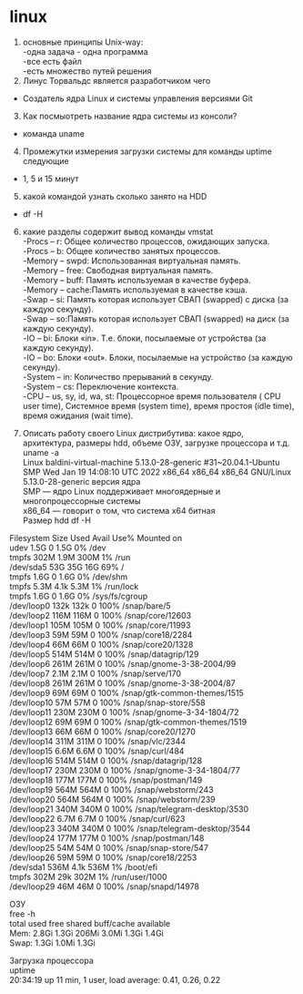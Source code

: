 # linux
1) основные принципы Unix-way: <br />
-одна задача - одна программа  <br />
-все есть файл <br />
-есть множество путей решения  <br />
2) Линус Торвальдс является разработчиком чего <br />
- Создатель ядра Linux и системы управления версиями Git <br />
3) Как посмыотреть название ядра системы из консоли? <br />
- команда uname <br />
4) Промежутки измерения загрузки системы для команды uptime следующие <br />
- 1, 5 и 15 минут  <br />
5) какой командой узнать сколько занято на HDD <br />
- df -H <br />
6) какие разделы содержит вывод команды vmstat <br />
-Procs – r: Общее количество процессов, ожидающих запуска. <br />
-Procs – b: Общее количество занятых процессов. <br />
-Memory – swpd: Использованная виртуальная память. <br />
-Memory – free: Свободная виртуальная память. <br />
-Memory – buff: Память используемая в качестве буфера. <br />
-Memory – cache:Память используемая в качестве кэша. <br />
-Swap – si: Память которая использует СВАП (swapped) с диска (за каждую секунду). <br />
-Swap – so:Память которая использует СВАП (swapped) на диск (за каждую секунду). <br />
-IO – bi: Блоки «in». Т.е. блоки, посылаемые от устройства (за каждую секунду). <br />
-IO – bo: Блоки «out». Блоки, посылаемые на устройство (за каждую секунду). <br />
-System – in:  Количество прерываний в секунду. <br />
-System – cs: Переключение контекста. <br />
-CPU – us, sy, id, wa, st: Процессорное время пользователя ( CPU user time), Системное время (system time), время простоя (idle time), время ожидания (wait time). <br />

7) Описать работу своего Linux дистрибутива: какое ядро, архитектура, размеры hdd, объеме ОЗУ, загрузке процессора и т.д. <br />
 uname -a <br />
 Linux baldini-virtual-machine 5.13.0-28-generic #31~20.04.1-Ubuntu SMP Wed Jan 19 14:08:10 UTC 2022 x86_64 x86_64 x86_64 GNU/Linux <br />
5.13.0-28-generic версия ядра <br />
SMP — ядро Linux поддерживает многоядерные и многопроцессорные системы <br />
x86_64 — говорит о том, что система x64 битная <br />
Размер hdd
df -H <br />

Filesystem      Size  Used Avail Use% Mounted on <br />
udev            1.5G     0  1.5G   0% /dev <br />
tmpfs           302M  1.9M  300M   1% /run <br />
/dev/sda5        53G   35G   16G  69% / <br />
tmpfs           1.6G     0  1.6G   0% /dev/shm <br />
tmpfs           5.3M  4.1k  5.3M   1% /run/lock <br />
tmpfs           1.6G     0  1.6G   0% /sys/fs/cgroup <br />
/dev/loop0      132k  132k     0 100% /snap/bare/5 <br />
/dev/loop2      116M  116M     0 100% /snap/core/12603 <br />
/dev/loop1      105M  105M     0 100% /snap/core/11993 <br />
/dev/loop3       59M   59M     0 100% /snap/core18/2284 <br />
/dev/loop4       66M   66M     0 100% /snap/core20/1328 <br />
/dev/loop5      514M  514M     0 100% /snap/datagrip/129 <br />
/dev/loop6      261M  261M     0 100% /snap/gnome-3-38-2004/99 <br />
/dev/loop7      2.1M  2.1M     0 100% /snap/serve/170 <br />
/dev/loop8      261M  261M     0 100% /snap/gnome-3-38-2004/87 <br />
/dev/loop9       69M   69M     0 100% /snap/gtk-common-themes/1515 <br />
/dev/loop10      57M   57M     0 100% /snap/snap-store/558 <br />
/dev/loop11     230M  230M     0 100% /snap/gnome-3-34-1804/72 <br />
/dev/loop12      69M   69M     0 100% /snap/gtk-common-themes/1519 <br />
/dev/loop13      66M   66M     0 100% /snap/core20/1270 <br />
/dev/loop14     311M  311M     0 100% /snap/vlc/2344 <br />
/dev/loop15     6.6M  6.6M     0 100% /snap/curl/484 <br />
/dev/loop16     514M  514M     0 100% /snap/datagrip/128 <br />
/dev/loop17     230M  230M     0 100% /snap/gnome-3-34-1804/77 <br />
/dev/loop18     177M  177M     0 100% /snap/postman/149 <br />
/dev/loop19     564M  564M     0 100% /snap/webstorm/243 <br />
/dev/loop20     564M  564M     0 100% /snap/webstorm/239 <br />
/dev/loop21     340M  340M     0 100% /snap/telegram-desktop/3530 <br />
/dev/loop22     6.7M  6.7M     0 100% /snap/curl/623 <br />
/dev/loop23     340M  340M     0 100% /snap/telegram-desktop/3544 <br />
/dev/loop24     177M  177M     0 100% /snap/postman/148 <br />
/dev/loop25      54M   54M     0 100% /snap/snap-store/547 <br />
/dev/loop26      59M   59M     0 100% /snap/core18/2253 <br />
/dev/sda1       536M  4.1k  536M   1% /boot/efi <br />
tmpfs           302M   29k  302M   1% /run/user/1000 <br />
/dev/loop29      46M   46M     0 100% /snap/snapd/14978 <br />

ОЗУ  <br />
free -h <br />
             total        used        free      shared  buff/cache   available <br />
Mem:          2.8Gi       1.3Gi       206Mi       3.0Mi       1.3Gi       1.4Gi <br />
Swap:         1.3Gi       1.0Mi       1.3Gi <br />

Загрузка процессора <br />
uptime <br />
20:34:19 up 11 min,  1 user,  load average: 0.41, 0.26, 0.22
